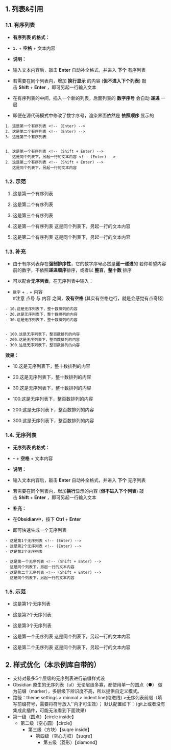 ## 1. 列表&引用

### 1.1. 有序列表

-   **有序列表 的格式：**
-   **`1.`** + **空格** + 文本内容  
    
-   **说明：**  
    
-   输入文本内容后，敲击 **Enter** 自动补全格式，并进入 **下个** 有序列表
-   若需要在同个列表内，增加 **换行显示** 的内容 (**但不进入下个列表**) 敲击 **Shift** + **Enter** ，即可另起一行输入文本
-   在有序列表的中间，插入一个新的列表，后面列表的 **数字序号** 会自动 **递进** 一层
-   即便在源代码模式中修改了数字序号，渲染界面依然是 **依照顺序** 显示的

```text
1. 这是第一个有序列表 <!-- (Enter) -->
2. 这是第二个有序列表 <!-- (Enter) -->
3. 这是第三个有序列表 


1. 这是第一个有序列表 <!-- (Shift + Enter) -->
   这是同个列表下，另起一行的文本内容 <!-- (Enter) -->
2. 这是第二个有序列表 <!-- (Shift + Enter) -->
   这是同个列表下，另起一行的文本内容
```

### 1.2. 示范

1.  这是第一个有序列表
2.  这是第二个有序列表
3.  这是第三个有序列表  
    
4.  这是第一个有序列表 这是同个列表下，另起一行的文本内容  
    
5.  这是第二个有序列表 这是同个列表下，另起一行的文本内容

### 1.3. 补充

-   由于有序列表存在**强制排序性**，它的数字序号必然是**逐一递进**的 若你希望内容前的数字，不依照**递进顺序**排序，或者以 **整百**，**整十数** 排序
-   可以配合**无序列表**，在无序列表中输入：

-   `数字` + `.` + 内容  
    #注意 点号 与 内容 之间，**没有空格** (其实有空格也行，就是会感觉有点奇怪)

```text
- 10.这是无序列表下，整十数排列的内容
- 20.这是无序列表下，整十数排列的内容
- 30.这是无序列表下，整十数排列的内容


- 100.这是无序列表下，整百数排列的内容
- 200.这是无序列表下，整百数排列的内容
- 300.这是无序列表下，整百数排列的内容
```

**效果：**

-   10.这是无序列表下，整十数排列的内容
-   20.这是无序列表下，整十数排列的内容
-   30.这是无序列表下，整十数排列的内容

-   100.这是无序列表下，整百数排列的内容
-   200.这是无序列表下，整百数排列的内容
-   300.这是无序列表下，整百数排列的内容

### 1.4. 无序列表

-   **无序列表 的格式：**
-   **-** + **空格** + 文本内容
-   **说明：**
-   输入文本内容后，敲击 **Enter** 自动补全格式，并进入 **下个** 无序列表
-   若需要在同个列表内，增加**换行**显示的内容 (**但不进入下个列表**) 敲击 **Shift** + **Enter** ，即可另起一行输入文本
-   **补充：**

-   在**Obsidian**中，按下 **Ctrl** + **Enter**
-   即可快速生成一个无序列表

```text
- 这是第1个无序列表 <!-- (Enter) -->
- 这是第2个无序列表 <!-- (Enter) -->
- 这是第3个无序列表

- 这是第一个无序列表 <!-- (Shift + Enter) -->
  这是同个列表下，另起一行的文本内容
- 这是第二个无序列表 <!-- (Shift + Enter) -->
  这是同个列表下，另起一行的文本内容
```

### 1.5. 示范

-   这是第1个无序列表
-   这是第2个无序列表
-   这是第3个无序列表

-   这是第一个无序列表 这是同个列表下，另起一行的文本内容
-   这是第二个无序列表 这是同个列表下，另起一行的文本内容

## 2. 样式优化（本示例库自带的）
- 支持对最多5个层级的无序列表进行前缀样式设
- Obsidian 原生的无序列表（ul）无论层级多寡，都使用单一的圆点（●） 做为前缀（marker），多层级下辨识度不高，所以提供自定义模式。
- 路径：theme settings > minmal > indent line(缩进线) >无序列表前缀（填写前缀符号，需要将符号放入''内才可生效）；
默认配置如下：（git上或者没有集成此插件，可能无法看到下面效果）
- 第一级（圆点）【circle inside】
	- 第二级（空心圆）【circle】
		- 第三级（方块）【suqre inside】
			- 第四级（空心方框）【suqre】
				- 第五级（菱形）【diamond】